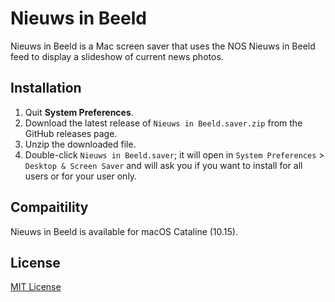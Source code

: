 # Nieuws in Beeld

Nieuws in Beeld is a Mac screen saver that uses the NOS Nieuws in Beeld feed to display a slideshow of current news photos. 

## Installation

1. Quit **System Preferences**.
2. Download the latest release of `Nieuws in Beeld.saver.zip` from the GitHub releases page.
3. Unzip the downloaded file.
4. Double-click `Nieuws in Beeld.saver`; it will open in `System Preferences` > `Desktop & Screen Saver` and will ask you if you want to install for all users or for your user only. 

## Compaitility 

Nieuws in Beeld is available for macOS Cataline (10.15).

## License

[MIT License](https://github.com/nos-digital/nieuws-in-beeld/blob/master/LICENSE)
